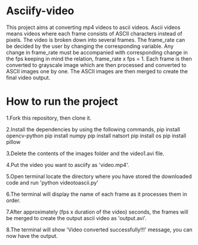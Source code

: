 # Asciify-video
This project aims at converting mp4 videos to ascii videos. Ascii videos means videos where each frame consists of ASCII characters instead of pixels. The video is broken down into several frames. The frame_rate can be decided by the user by changing the corresponding variable. Any change in frame_rate must be accompanied with corresponding change in the fps keeping in mind the relation, frame_rate x fps = 1. Each frame is then converted to grayscale image which are then processed and converted to ASCII images one by one. The ASCII images are then merged to create the final video output.

# How to run the project
1.Fork this repository, then clone it. 

2.Install the dependencies by using the following commands,
        pip install opencv-python
        pip install numpy
        pip install natsort
        pip install os
        pip install pillow
        
3.Delete the contents of the images folder and the video1.avi file. 

4.Put the video you want to asciify as 'video.mp4'.

5.Open terminal locate the directory where you have stored the downloaded code and run 'python videotoascii.py'

6.The terminal will display the name of each frame as it processes them in order.

7.After approximately (fps x duration of the video) seconds, the frames will be merged to create the output ascii video as 'output.avi'.

8.The terminal will show 'Video converted successfully!!!' message, you can now have the output.

